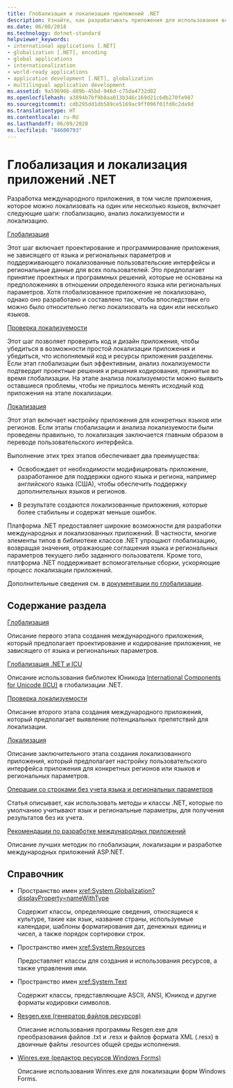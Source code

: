```yaml
---
title: Глобализация и локализация приложений .NET
description: Узнайте, как разрабатывать приложения для использования во всем мире. Прочтите о глобализации, проверке локализируемости и возможностях локализации в .NET.
ms.date: 06/08/2018
ms.technology: dotnet-standard
helpviewer_keywords:
- international applications [.NET]
- globalization [.NET], encoding
- global applications
- internationalization
- world-ready applications
- application development [.NET], globalization
- multilingual application development
ms.assetid: 9a59696b-d89b-45bd-946d-c75da4732d02
ms.openlocfilehash: a3894b7bf9b8aa013b346c169d21c6db270fe987
ms.sourcegitcommit: cdb295dd1db589ce5169ac9ff096f01fd0c2da9d
ms.translationtype: HT
ms.contentlocale: ru-RU
ms.lasthandoff: 06/09/2020
ms.locfileid: "84600793"
---
```

# <a name="globalizing-and-localizing-net-applications"></a>Глобализация и локализация приложений .NET

Разработка международного приложения, в том числе приложения, которое можно локализовать на один или несколько языков, включает следующие шаги: глобализацию, анализ локализуемости и локализацию.

[Глобализация](globalization.md)

Этот шаг включает проектирование и программирование приложения, не зависящего от языка и региональных параметров и поддерживающего локализованные пользовательские интерфейсы и региональные данные для всех пользователей. Это предполагает принятие проектных и программных решений, которые не основаны на предположениях в отношении определенного языка или региональных параметров. Хотя глобализованное приложение не локализовано, однако оно разработано и составлено так, чтобы впоследствии его можно было относительно легко локализовать на один или несколько языков.

[Проверка локализуемости](localizability-review.md)

Этот шаг позволяет проверить код и дизайн приложения, чтобы убедиться в возможности простой локализации приложения и убедиться, что исполняемый код и ресурсы приложения разделены. Если этап глобализации был эффективным, анализ локализуемости подтвердит проектные решения и решения кодирования, принятые во время глобализации. На этапе анализа локализуемости можно выявить оставшиеся проблемы, чтобы не пришлось менять исходный код приложения на этапе локализации.

[Локализация](localization.md)

Этот этап включает настройку приложения для конкретных языков или регионов. Если этапы глобализации и анализа локализуемости были проведены правильно, то локализация заключается главным образом в переводе пользовательского интерфейса.

Выполнение этих трех этапов обеспечивает два преимущества:

- Освобождает от необходимости модифицировать приложение, разработанное для поддержки одного языка и региона, например английского языка (США), чтобы обеспечить поддержку дополнительных языков и регионов.

- В результате создаются локализованные приложения, которые более стабильны и содержат меньше ошибок.

Платформа .NET предоставляет широкие возможности для разработки международных и локализованных приложений. В частности, многие элементы типов в библиотеке классов .NET упрощают глобализацию, возвращая значения, отражающие соглашения языка и региональных параметров текущего либо заданного пользователя. Кроме того, платформа .NET поддерживает вспомогательные сборки, ускоряющие процесс локализации приложений.

Дополнительные сведения см. в [документации по глобализации](/globalization/).

## <a name="in-this-section"></a>Содержание раздела

[Глобализация](globalization.md)

Описание первого этапа создания международного приложения, который предполагает проектирование и кодирование приложения, не зависящего от языка и региональных параметров.

[Глобализация .NET и ICU](globalization-icu.md)

Описание использования библиотек Юникода [International Components for Unicode (ICU)](http://site.icu-project.org/home) в глобализации .NET.

[Проверка локализуемости](localizability-review.md)

Описание второго этапа создания международного приложения, который предполагает выявление потенциальных препятствий для локализации.

[Локализация](localization.md)

Описание заключительного этапа создания локализованного приложения, который предполагает настройку пользовательского интерфейса приложения для конкретных регионов или языков и региональных параметров.

[Операции со строками без учета языка и региональных параметров](culture-insensitive-string-operations.md)

Статья описывает, как использовать методы и классы .NET, которые по умолчанию учитывают язык и региональные параметры, для получения результатов без их учета.

[Рекомендации по разработке международных приложений](best-practices-for-developing-world-ready-apps.md)

Описание лучших методик по глобализации, локализации и разработке международных приложений ASP.NET.

## <a name="reference"></a>Справочник

- Пространство имен <xref:System.Globalization?displayProperty=nameWithType>

   Содержит классы, определяющие сведения, относящиеся к культуре, такие как язык, название страны, используемые календари, шаблоны форматирования дат, денежных единиц и чисел, а также порядок сортировки строк.

- Пространство имен <xref:System.Resources>

   Предоставляет классы для создания и использования ресурсов, а также управления ими.

- Пространство имен <xref:System.Text>

   Содержит классы, представляющие ASCII, ANSI, Юникод и другие форматы кодировки символов.

- [Resgen.exe (генератор файлов ресурсов)](../../framework/tools/resgen-exe-resource-file-generator.md)

   Описание использования программы Resgen.exe для преобразования файлов .txt и .resx и файлов формата XML (.resx) в двоичные файлы .resources общей среды исполнения.

- [Winres.exe (редактор ресурсов Windows Forms)](../../framework/tools/winres-exe-windows-forms-resource-editor.md)

   Описание использования Winres.exe для локализации форм Windows Forms.

